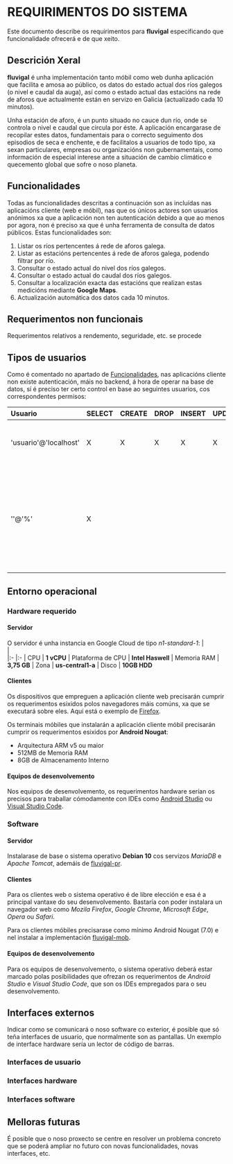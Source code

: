 # REQUIRIMENTOS DO SISTEMA
Este documento describe os requirimentos para **fluvigal** especificando que funcionalidade ofrecerá e de que xeito.

## Descrición Xeral

__fluvigal__ é unha implementación tanto móbil como web dunha aplicación que facilita e amosa ao público, os datos do estado actual dos ríos galegos (o nivel e caudal da auga), así como o estado actual das estacións na rede de aforos que actualmente están en servizo en Galicia (actualizado cada 10 minutos).

Unha estación de aforo, é un punto situado no cauce dun río, onde se controla o nivel e caudal que circula por éste. A aplicación encargarase de recopilar estes datos, fundamentais para o correcto seguimento dos episodios de seca e enchente, e de facilitalos a usuarios de todo tipo, xa sexan particulares, empresas ou organizacións non gubernamentais, como información de especial interese ante a situación de cambio climático e quecemento global que sofre o noso planeta.

## Funcionalidades

Todas as funcionalidades descritas a continuación son as incluídas nas aplicacións cliente (web e móbil), nas que os únicos actores son usuarios anónimos xa que a aplicación non ten autenticación debido a que ao menos por agora, non é preciso xa que é unha ferramenta de consulta de datos públicos. Estas funcionalidades son:

1. Listar os ríos pertencentes á rede de aforos galega.
2. Listar as estacións pertencentes á rede de aforos galega, podendo filtrar por río.
3. Consultar o estado actual do nivel dos ríos galegos.
4. Consultar o estado actual do caudal dos ríos galegos.
5. Consultar a localización exacta das estacións que realizan estas medicións mediante __Google Maps__.
6. Actualización automática dos datos cada 10 minutos.
 
## Requerimentos non funcionais

Requerimentos relativos a rendemento, seguridade, etc. se procede

## Tipos de usuarios

Como é comentado no apartado de [Funcionalidades](#Funcionalidades), nas aplicacións cliente non existe autenticación, máis no backend, á hora de operar na base de datos, sí é preciso ter certo control en base ao seguintes usuarios, cos correspondentes permisos:

| Usuario | SELECT | CREATE | DROP | INSERT | UPDATE | DELETE | Observacións
|:-       |:-      |:-      |:-    |:-      |:-      |:-      |:-   
| 'usuario'@'localhost' | X | X | X | X | X | X | Encargado de modificar a BD. Uso exclusivo no servidor. 
| ''@'%' | X |  |  |  |  |  | Empregado polos clientes para consultar remotamente os datos e mostralos nas interfaces. É anónimo e non ten contrasinal xa que son datos públicos.
 
## Entorno operacional

### Hardware requerido

#### Servidor

O servidor é unha instancia en Google Cloud de tipo *n1-standard-1*:
| <br>              | <br>
|:-                 |:-
| CPU               | **1 vCPU**
| Plataforma de CPU | **Intel Haswell**
| Memoria RAM       | **3,75 GB**
| Zona              | **us-central1-a**
| Disco             | **10GB HDD**

#### Clientes

Os dispositivos que empreguen a aplicación cliente web precisarán cumprir os requerimentos esixidos polos navegadores máis comúns, xa que se executará sobre eles. Aquí está o exemplo de [Firefox](https://support.mozilla.org/en-US/kb/supported-platforms-and-system-requirements).

Os terminais móbiles que instalarán a aplicación cliente móbil precisarán cumprir os requerimentos esixidos por **Android Nougat**: 
+ Arquitectura ARM v5 ou maior
+ 512MB de Memoria RAM
+ 8GB de Almacenamento Interno

#### Equipos de desenvolvemento

Nos equipos de desenvolvemento, os requerimentos hardware serían os precisos para traballar cómodamente con IDEs como [Android Studio](https://es.wikipedia.org/wiki/Android_Studio#Plataformas) ou [Visual Studio Code](https://code.visualstudio.com/docs/supporting/requirements).

### Software

#### Servidor

Instalarase de base o sistema operativo **Debian 10** cos servizos *MariaDB* e *Apache Tomcat*, ademáis de [fluvigal-pr](../fluvigal/fluvigal-pr).

#### Clientes

Para os clientes web o sistema operativo é de libre elección e esa é a principal vantaxe do seu desenvolvemento. Bastaría con poder instalara un navegador web como *Mozila Firefox*, *Google Chrome*, *Microsoft Edge*, *Opera* ou *Safari*.

Para os clientes móbiles precisarase como mínimo Android Nougat (7.0) e nel instalar a implementación [fluvigal-mob](../fluvigal/fluvigal-mob).

#### Equipos de desenvolvemento

Para os equipos de desenvolvemento, o sistema operativo deberá estar marcado polas posibilidades que ofrezan os requerimentos de *Android Studio* e *Visual Studio Code*, que son os IDEs empregados para o seu desenvolvemento.

## Interfaces externos

Indicar como se comunicará o noso software co exterior, é posible que só teña interfaces de usuario, que normalmente son as pantallas. Un exemplo de interface hardware sería un lector de código de barras.

### Interfaces de usuario


### Interfaces hardware


### Interfaces software


## Melloras futuras

É posible que o noso proxecto se centre en resolver un problema concreto que se poderá ampliar no futuro con novas funcionalidades, novas interfaces, etc.
